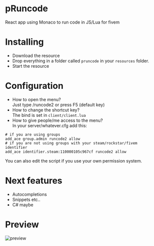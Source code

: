 # pRuncode
React app using Monaco to run code in JS/Lua for fivem

# Installing
- Download the resource
- Drop everything in a folder called `pruncode` in your `resources` folder.
- Start the resource

# Configuration
- How to open the menu?<br>
Just type /runcode2 or press F5 (default key)
- How to change the shortcut key?<br>
The bind is set in `client/client.lua`
- How to give people/me access to the menu?<br>
In your server/whatever.cfg add this:
```
# if you are using groups
add_ace group.admin runcode2 allow
# if you are not using groups with your steam/rockstar/fivem identifier
add_ace identifier.steam:110000105c967cf runcode2 allow
```
You can also edit the script if you use your own permission system.

# Next features
- Autocompletions
- Snippets etc..
- C# maybe

# Preview
![preview](https://i.imgur.com/UN2hXPu.jpg)
